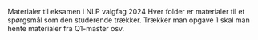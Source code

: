 Materialer til eksamen i NLP valgfag 2024
Hver folder er materialer til et spørgsmål som den studerende trækker. Trækker man opgave 1 skal man hente materialer fra Q1-master osv.

